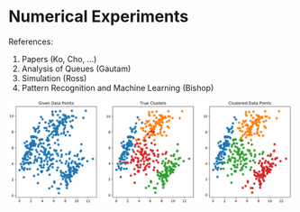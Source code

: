 # Numerical Experiments

References: 
1. Papers (Ko, Cho, ...)
2. Analysis of Queues (Gautam)
3. Simulation (Ross)
4. Pattern Recognition and Machine Learning (Bishop)


![](/MachineLearning/sample_plot.png)
